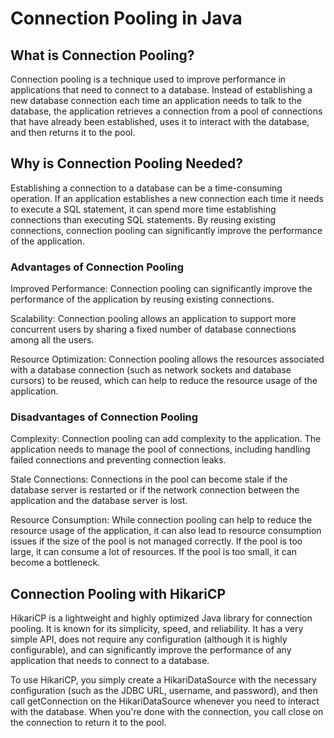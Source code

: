 # Connection Pooling in Java

## What is Connection Pooling?

Connection pooling is a technique used to improve performance in applications that need to connect to a database. Instead of establishing a new database connection each time an application needs to talk to the database, the application retrieves a connection from a pool of connections that have already been established, uses it to interact with the database, and then returns it to the pool.

## Why is Connection Pooling Needed?

Establishing a connection to a database can be a time-consuming operation. If an application establishes a new connection each time it needs to execute a SQL statement, it can spend more time establishing connections than executing SQL statements. By reusing existing connections, connection pooling can significantly improve the performance of the application.

### Advantages of Connection Pooling

Improved Performance: Connection pooling can significantly improve the performance of the application by reusing existing connections.

Scalability: Connection pooling allows an application to support more concurrent users by sharing a fixed number of database connections among all the users.

Resource Optimization: Connection pooling allows the resources associated with a database connection (such as network sockets and database cursors) to be reused, which can help to reduce the resource usage of the application.

### Disadvantages of Connection Pooling

Complexity: Connection pooling can add complexity to the application. The application needs to manage the pool of connections, including handling failed connections and preventing connection leaks.

Stale Connections: Connections in the pool can become stale if the database server is restarted or if the network connection between the application and the database server is lost.

Resource Consumption: While connection pooling can help to reduce the resource usage of the application, it can also lead to resource consumption issues if the size of the pool is not managed correctly. If the pool is too large, it can consume a lot of resources. If the pool is too small, it can become a bottleneck.

## Connection Pooling with HikariCP

HikariCP is a lightweight and highly optimized Java library for connection pooling. It is known for its simplicity, speed, and reliability. It has a very simple API, does not require any configuration (although it is highly configurable), and can significantly improve the performance of any application that needs to connect to a database.

To use HikariCP, you simply create a HikariDataSource with the necessary configuration (such as the JDBC URL, username, and password), and then call getConnection on the HikariDataSource whenever you need to interact with the database. When you're done with the connection, you call close on the connection to return it to the pool.